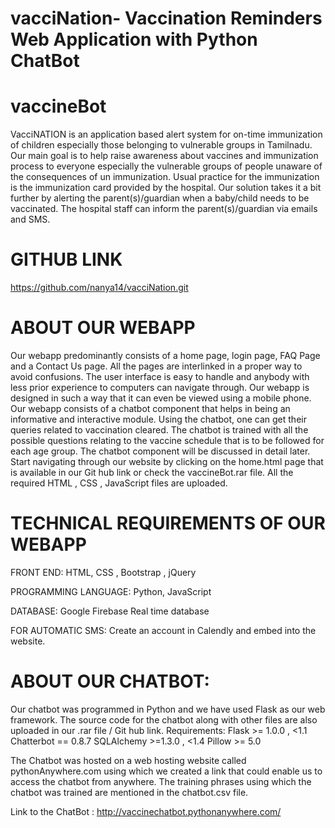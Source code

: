 # vacciNation- Vaccination Reminders Web Application with Python ChatBot
# vaccineBot
VacciNATION is an application based alert system for on-time immunization of children especially those belonging to vulnerable groups in Tamilnadu. Our main goal is to help raise awareness about vaccines and immunization process to everyone especially the vulnerable groups of people unaware of the consequences of un immunization.  Usual practice for the immunization is the immunization card provided by the hospital. Our solution takes it a bit further by alerting the parent(s)/guardian when a baby/child needs to be vaccinated. The hospital staff can inform the parent(s)/guardian via emails and SMS. 
# GITHUB LINK 
https://github.com/nanya14/vacciNation.git
# ABOUT OUR WEBAPP 
Our webapp predominantly consists of a home page, login page, FAQ Page and a Contact Us page. All the pages are interlinked in a proper way to avoid confusions. The user interface is easy to handle and anybody with less prior experience to computers can navigate through. Our webapp is designed in such a way that it can even be viewed using a mobile phone. 
Our webapp consists of a chatbot component that helps in being an informative and interactive module. Using the chatbot, one can get their queries related to vaccination cleared. The chatbot is trained with all the possible questions relating to the vaccine schedule that is to be followed for each age group. The chatbot component will be discussed in detail later. 
Start navigating through our website by clicking on the home.html page that is available in our Git hub link or check the vaccineBot.rar file. All the required HTML , CSS , JavaScript files are uploaded. 


# TECHNICAL REQUIREMENTS OF OUR WEBAPP
FRONT END:
HTML, CSS , Bootstrap , jQuery

PROGRAMMING LANGUAGE:
Python, JavaScript

DATABASE:
Google Firebase Real time database

FOR AUTOMATIC SMS: 
Create an account in Calendly and embed into the website.
# ABOUT OUR CHATBOT:
Our chatbot was programmed in Python and we have used Flask as our web framework. The source code for the chatbot along with other files are also uploaded in our .rar file / Git hub link. 
Requirements: 
Flask >= 1.0.0 , <1.1
Chatterbot == 0.8.7
SQLAlchemy >=1.3.0 , <1.4
Pillow >= 5.0

The Chatbot was hosted on a web hosting website called pythonAnywhere.com using which we created a link that could enable us to access the chatbot from anywhere. 
The training phrases using which the chatbot was trained are mentioned in the chatbot.csv file. 

Link to the ChatBot : http://vaccinechatbot.pythonanywhere.com/

